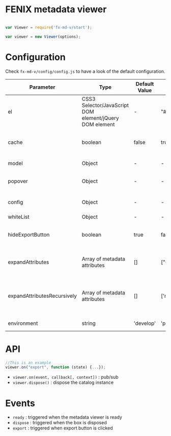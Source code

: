 # FENIX metadata viewer

```javascript

var Viewer = require('fx-md-v/start');

var viewer = new Viewer(options);
```

# Configuration

Check `fx-md-v/config/config.js` to have a look of the default configuration.

<table>
   <thead>
      <tr>
         <th>Parameter</th>
         <th>Type</th>
         <th>Default Value</th>
         <th>Example</th>
         <th>Description</th>
      </tr>
   </thead>
   <tbody>
      <tr>
         <td>el</td>
         <td>CSS3 Selector/JavaScript DOM element/jQuery DOM element</td>
         <td> - </td>
         <td>"#container"</td>
         <td>component container</td>
      </tr>
      <tr>
         <td>cache</td>
         <td>boolean</td>
         <td>false</td>
         <td>true</td>
         <td>whether or not to use FENIX bridge cache</td>
      </tr>
      <tr>
         <td>model</td>
         <td>Object</td>
         <td>-</td>
         <td>-</td>
         <td>FENIX resource</td>
      </tr>
      <tr>
         <td>popover</td>
         <td>Object</td>
         <td>-</td>
         <td>-</td>
         <td>Bootstrap popover configuration</td>
      </tr>
      <tr>
         <td>config</td>
         <td>Object</td>
         <td>-</td>
         <td>-</td>
         <td>jquery-treegrid configuration</td>
      </tr>
      <tr>
         <td>whiteList</td>
         <td>Object</td>
         <td>-</td>
         <td>-</td>
         <td>-</td>
      </tr>
      <tr>
         <td>hideExportButton</td>
         <td>boolean</td>
         <td>true</td>
         <td>false</td>
         <td>Whether or not to show export button</td>
      </tr>
      <tr>
         <td>expandAttributes</td>
         <td>Array of metadata attributes</td>
         <td>[]</td>
         <td>["uid"]</td>
         <td>Expand metadata attributes by default</td>
      </tr>
      <tr>
         <td>expandAttributesRecursively</td>
         <td>Array of metadata attributes</td>
         <td>[]</td>
         <td>['meContent']</td>
         <td>Expand metadata attributes and their children by default</td>
      </tr>
      <tr>
         <td>environment</td>
         <td>string</td>
         <td>'develop'</td>
         <td>'production'</td>
         <td>Server environment</td>
      </tr>
   </tbody>
</table>

# API

```javascript
//This is an example
viewer.on("export", function (state) {...});
```

- `viewer.on(event, callback[, context])` : pub/sub 
- `viewer.dispose()` : dispose the catalog instance

# Events

- `ready` : triggered when the metadata viewer is ready
- `dispose` : triggered when the box is disposed
- `export` : triggered when export button is clicked
